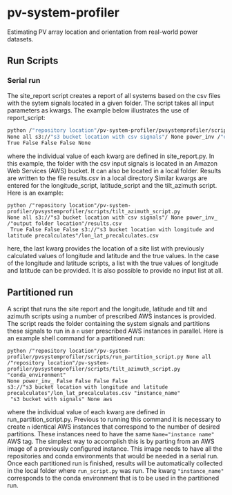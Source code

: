 # pv-system-profiler
Estimating PV array location and orientation from real-world power datasets.
## Run Scripts
### Serial run
The site_report script creates a report of all systems based on the csv files with the sytem signals located in a given folder.
The script takes all input parameters as kwargs. The example below illustrates the use of report_script:
```sh
python /"repository location"/pv-system-profiler/pvsystemprofiler/scripts/site_report.py
None all s3://"s3 bucket location with csv signals"/ None power_inv /"output folder location"/results.csv
True False False False None
```
where the individual value of each kwarg are defined in site_report.py. In this example, the folder with the csv input
signals is located in an Amazon Web Services (AWS) bucket. It can also be located in a local folder. Results are written to
the file results.csv in a local directory
Similar kwargs are entered for the longitude_script, latitude_script and the tilt_azimuth script. Here is an example:
```shell
python /"repository location"/pv-system-profiler/pvsystemprofiler/scripts/tilt_azimuth_script.py
None all s3://"s3 bucket location with csv signals"/ None power_inv_  /"output folder location"/results.csv
 True False False False s3://"s3 bucket location with longitude and latitude precalculates"/lon_lat_precalculates.csv
```
here, the last kwarg provides the location of a site list with previously calculated values of longitude and latitude
and the true values. In the case of the longitude and latitude scripts, a list with the true values of longitude and
latitude can be provided. It is also possible to provide no input list at all.
 ## Partitioned run
A script that runs the site report and the longitude, latitude and tilt and azimuth scripts using a number of prescribed AWS
instances is provided. The script reads the folder containing the system signals and partitions these signals to run in
a `n` user prescribed AWS instances in parallel. Here is an example shell command for a partitioned run:
```shell
python /"repository location"/pv-system-profiler/pvsystemprofiler/scripts/run_partition_script.py None all 
/"repository location"/pv-system-profiler/pvsystemprofiler/scripts/tilt_azimuth_script.py "conda_environment" 
None power_inv_ False False False False 
s3://"s3 bucket location with longitude and latitude precalculates"/lon_lat_precalculates.csv "instance_name"
 "s3 bucket with signals" None aws
```
where the individual value of each kwarg are defined in run_partition_script.py. Previous to running this command it is
necessary to create `n` identical AWS instances that correspond to the number of desired partitions. These instances
need to have the same `Name="instance name"` AWS tag. The simplest way to accomplish this is by parting from an AWS image of a
previously configured instance. This image needs to have all the  repositories and conda environments that would be
needed in a serial run. Once each partitioned run is finished, results will be automatically collected in the local folder where
`run_script.py` was run. The kwarg `"instance_name"` corresponds to the conda environment that is to be used in the
partitioned run.
